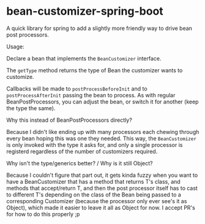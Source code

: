 # bean-customizer-spring-boot

A quick library for spring to add a slightly more friendly way to drive bean post processors.

Usage:

Declare a bean that implements the `BeanCustomizer` interface. 

The `getType` method returns the type of Bean the customizer wants to customize. 

Callbacks will be made to `postProcessBeforeInit` and to `postProcessAfterInit` passing the bean to process.
As with regular BeanPostProcessors, you can adjust the bean, or switch it for another (keep the type the same).

Why this instead of BeanPostProcessors directly? 

Because I didn't like ending up with many processors each chewing through every bean hoping this was one they needed.
This way, the `BeanCustomizer` is only invoked with the type it asks for, and only a single processor is registerd 
regardless of the number of customizers required.

Why isn't the type/generics better? / Why is it still Object?

Because I couldn't figure that part out, it gets kinda fuzzy when you want to have a BeanCustomizer<T> that has a 
method that returns T's class, and methods that accept/return T, and then the post processor itself has to cast to
different T's depending on the class of the Bean being passed to a corresponding Customizer (because the processor 
only ever see's it as Object), which made it easier to leave it all as Object for now. I accept PR's for how to do this
properly ;p
